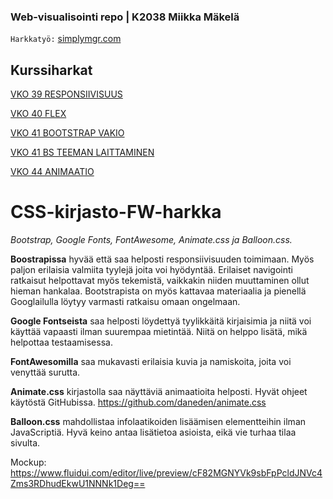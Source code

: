 ### Web-visualisointi repo | K2038 Miikka Mäkelä

`Harkkatyö:` <a href="simplymgr.com">simplymgr.com</a>

## Kurssiharkat

<a href="mgrmjp.github.io/vko39">VKO 39 RESPONSIIVISUUS</a>

<a href="mgrmjp.github.io/vko40">VKO 40 FLEX</a>

<a href="mgrmjp.github.io/vko41">VKO 41 BOOTSTRAP VAKIO</a>

<a href="mgrmjp.github.io/vko41/bs-teema">VKO 41 BS TEEMAN LAITTAMINEN</a>

<a href="mgrmjp.github.io/vko44">VKO 44 ANIMAATIO</a>

# CSS-kirjasto-FW-harkka
*Bootstrap, Google Fonts, FontAwesome, Animate.css ja Balloon.css.*  
  
**Boostrapissa** hyvää että saa helposti responsiivisuuden toimimaan. Myös paljon erilaisia valmiita tyylejä joita voi hyödyntää. Erilaiset navigointi ratkaisut helpottavat myös tekemistä, vaikkakin niiden muuttaminen ollut hieman hankalaa. Bootstrapista on myös kattavaa materiaalia ja pienellä Googlailulla löytyy varmasti ratkaisu omaan ongelmaan.  
  
**Google Fontseista** saa helposti löydettyä tyylikkäitä kirjaisimia ja niitä voi käyttää vapaasti ilman suurempaa mietintää. Niitä on helppo lisätä, mikä helpottaa testaamisessa.
  
**FontAwesomilla** saa mukavasti erilaisia kuvia ja namiskoita, joita voi venyttää surutta.
  
**Animate.css** kirjastolla saa näyttäviä animaatioita helposti. Hyvät ohjeet käytöstä GitHubissa. https://github.com/daneden/animate.css
  
**Balloon.css** mahdollistaa infolaatikoiden lisäämisen elementteihin ilman JavaScriptiä. Hyvä keino antaa lisätietoa asioista, eikä vie turhaa tilaa sivulta.
  
Mockup: https://www.fluidui.com/editor/live/preview/cF82MGNYVk9sbFpPcldJNVc4Zms3RDhudEkwU1NNNk1Deg==
